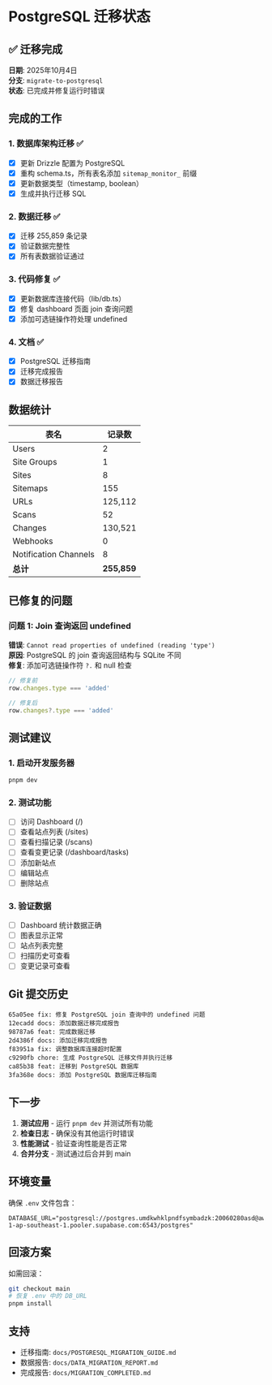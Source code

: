 # PostgreSQL 迁移状态

## ✅ 迁移完成

**日期**: 2025年10月4日  
**分支**: `migrate-to-postgresql`  
**状态**: 已完成并修复运行时错误

## 完成的工作

### 1. 数据库架构迁移 ✅
- [x] 更新 Drizzle 配置为 PostgreSQL
- [x] 重构 schema.ts，所有表名添加 `sitemap_monitor_` 前缀
- [x] 更新数据类型（timestamp, boolean）
- [x] 生成并执行迁移 SQL

### 2. 数据迁移 ✅
- [x] 迁移 255,859 条记录
- [x] 验证数据完整性
- [x] 所有表数据验证通过

### 3. 代码修复 ✅
- [x] 更新数据库连接代码（lib/db.ts）
- [x] 修复 dashboard 页面 join 查询问题
- [x] 添加可选链操作符处理 undefined

### 4. 文档 ✅
- [x] PostgreSQL 迁移指南
- [x] 迁移完成报告
- [x] 数据迁移报告

## 数据统计

| 表名 | 记录数 |
|------|--------|
| Users | 2 |
| Site Groups | 1 |
| Sites | 8 |
| Sitemaps | 155 |
| URLs | 125,112 |
| Scans | 52 |
| Changes | 130,521 |
| Webhooks | 0 |
| Notification Channels | 8 |
| **总计** | **255,859** |

## 已修复的问题

### 问题 1: Join 查询返回 undefined
**错误**: `Cannot read properties of undefined (reading 'type')`  
**原因**: PostgreSQL 的 join 查询返回结构与 SQLite 不同  
**修复**: 添加可选链操作符 `?.` 和 null 检查

```typescript
// 修复前
row.changes.type === 'added'

// 修复后
row.changes?.type === 'added'
```

## 测试建议

### 1. 启动开发服务器
```bash
pnpm dev
```

### 2. 测试功能
- [ ] 访问 Dashboard (/)
- [ ] 查看站点列表 (/sites)
- [ ] 查看扫描记录 (/scans)
- [ ] 查看变更记录 (/dashboard/tasks)
- [ ] 添加新站点
- [ ] 编辑站点
- [ ] 删除站点

### 3. 验证数据
- [ ] Dashboard 统计数据正确
- [ ] 图表显示正常
- [ ] 站点列表完整
- [ ] 扫描历史可查看
- [ ] 变更记录可查看

## Git 提交历史

```
65a05ee fix: 修复 PostgreSQL join 查询中的 undefined 问题
12ecadd docs: 添加数据迁移完成报告
98787a6 feat: 完成数据迁移
2d4386f docs: 添加迁移完成报告
f83951a fix: 调整数据库连接超时配置
c9290fb chore: 生成 PostgreSQL 迁移文件并执行迁移
ca85b38 feat: 迁移到 PostgreSQL 数据库
3fa368e docs: 添加 PostgreSQL 数据库迁移指南
```

## 下一步

1. **测试应用** - 运行 `pnpm dev` 并测试所有功能
2. **检查日志** - 确保没有其他运行时错误
3. **性能测试** - 验证查询性能是否正常
4. **合并分支** - 测试通过后合并到 main

## 环境变量

确保 `.env` 文件包含：
```env
DATABASE_URL="postgresql://postgres.umdkwhklpndfsymbadzk:20060280asd@aws-1-ap-southeast-1.pooler.supabase.com:6543/postgres"
```

## 回滚方案

如需回滚：
```bash
git checkout main
# 恢复 .env 中的 DB_URL
pnpm install
```

## 支持

- 迁移指南: `docs/POSTGRESQL_MIGRATION_GUIDE.md`
- 数据报告: `docs/DATA_MIGRATION_REPORT.md`
- 完成报告: `docs/MIGRATION_COMPLETED.md`
